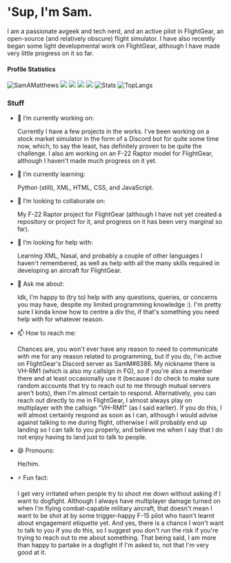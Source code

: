 # 'Sup, I'm Sam.

I am a passionate avgeek and tech nerd, and an active pilot in FlightGear, an open-source (and relatively obscure) flight simulator. I have also recently began some light developmental work on FlightGear, although I have made very little progress on it so far.

#### Profile Statistics

![SamAMatthews](http://github-profile-summary-cards.vercel.app/api/cards/profile-details?username=samamatthews&theme=github)
![](http://github-profile-summary-cards.vercel.app/api/cards/stats?username=samamatthews&theme=github) ![](http://github-profile-summary-cards.vercel.app/api/cards/productive-time?username=samamatthews&theme=github&utcOffset=8)
![](http://github-profile-summary-cards.vercel.app/api/cards/repos-per-language?username=samamatthews&theme=github) ![](http://github-profile-summary-cards.vercel.app/api/cards/most-commit-language?username=samamatthews&theme=github)
![Stats](https://github-readme-stats.vercel.app/api?username=samamatthews&show_icons=true&count_private=true&theme=github)
![TopLangs](https://github-readme-stats.vercel.app/api/top-langs?username=samamatthews&layout=compact&show_icons=true&theme=github)

### Stuff

- 🔭 I’m currently working on:
  
  Currently I have a few projects in the works. I've been working on a stock market simulator in the form of a Discord bot for quite some time now, which, to say the least, has definitely proven to be quite the challenge. I also am working on an F-22 Raptor model for FlightGear, although I haven't made much progress on it yet.
 
- 🌱 I’m currently learning:
  
  Python (still), XML, HTML, CSS, and JavaScript.

- 👯 I’m looking to collaborate on:
  
  My F-22 Raptor project for FlightGear (although I have not yet created a repository or project for it, and progress on it has been very marginal so far).
  
- 🤔 I’m looking for help with:
  
  Learning XML, Nasal, and probably a couple of other languages I haven't remembered, as well as help with all the many skills required in developing an aircraft for FlightGear.
  
- 💬 Ask me about:
  
  Idk, I'm happy to (try to) help with any questions, queries, or concerns you may have, despite my limited programming knowledge :). I'm pretty sure I kinda know how to centre a div tho, if that's something you need help with for whatever reason.

- 📫 How to reach me:
  
  Chances are, you won't ever have any reason to need to communicate with me for any reason related to programming, but if you do, I'm active on FlightGear's Discord server as SamM#6386. My nickname there is VH-RM1 (which is also my callsign in FG), so if you're also a member there and at least occasionally use it (because I do check to make sure random accounts that try to reach out to me through mutual servers aren't bots), then I'm almost certain to respond. Alternatively, you can reach out directly to me in FlightGear, I almost always play on multiplayer with the callsign "VH-RM1" (as I said earlier). If you do this, I will almost certainly respond as soon as I can, although I would advise against talking to me during flight, otherwise I will probably end up landing so I can talk to you properly, and believe me when I say that I do not enjoy having to land just to talk to people.

- 😄 Pronouns:
  
  He/him.

- ⚡ Fun fact:

  I get very irritated when people try to shoot me down without asking if I want to dogfight. Although I always have multiplayer damage turned on when I'm flying combat-capable military aircraft, that doesn't mean I want to be shot at by some trigger-happy F-15 pilot who hasn't learnt about engagement etiquette yet. And yes, there is a chance I won't want to talk to you if you do this, so I suggest you don't run the risk if you're trying to reach out to me about something. That being said, I am more than happy to partake in a dogfight if I'm asked to, not that I'm very good at it.
